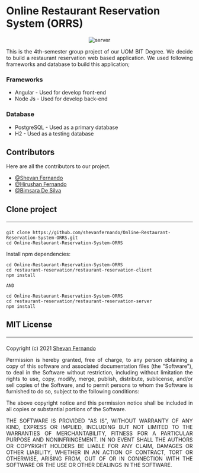 # Online Restaurant Reservation System (ORRS)

<p align="center">
<img alt="server" src="https://lh3.googleusercontent.com/p1feAulp9DRV6_pqo4oBpd_J8kam4WVGIaObMaB5z4wxQLAmF9Y_PnL6VmemVoNLy9EPRWBcwkHw1hisYoNkdbPA1cCQdGUoRZ-UBp0zEmtdR_910T1ec5YqHdi7tgrDCW05T1ha=w2400">
</p>

<p style="text-align: justify">
This is the 4th-semester group project of our UOM BIT Degree. We decide to build a restaurant reservation web based application. We used following frameworks and database to build this application;
</p>

### Frameworks
- Angular - Used for develop front-end
- Node Js - Used for develop back-end

### Database
- PostgreSQL - Used as a primary database
- H2 - Used as a testing database

## Contributors

Here are all the contributors to our project.

- [@Shevan Fernando](https://github.com/shevanfernando)
- [@Hirushan Fernando](https://github.com/Ferdenat)
- [@Bimsara De Silva](https://github.com/bimsaradesilva)

## Clone project <hr>

```
git clone https://github.com/shevanfernando/Online-Restaurant-Reservation-System-ORRS.git
cd Online-Restaurant-Reservation-System-ORRS
```

Install npm dependencies:

```
cd Online-Restaurant-Reservation-System-ORRS
cd restaurant-reservation/restaurant-reservation-client
npm install

AND

cd Online-Restaurant-Reservation-System-ORRS
cd restaurant-reservation/restaurant-reservation-server
npm install

```

## MIT License <hr>

Copyright (c) 2021 [Shevan Fernando](`w.k.b.s.t.fernando@gmail.com`)

<p style="text-align: justify">
Permission is hereby granted, free of charge, to any person obtaining a copy
of this software and associated documentation files (the "Software"), to deal
in the Software without restriction, including without limitation the rights
to use, copy, modify, merge, publish, distribute, sublicense, and/or sell
copies of the Software, and to permit persons to whom the Software is
furnished to do so, subject to the following conditions:
</p>
<p style="text-align: justify">
The above copyright notice and this permission notice shall be included in all
copies or substantial portions of the Software.
</p>
<p style="text-align: justify">
THE SOFTWARE IS PROVIDED "AS IS", WITHOUT WARRANTY OF ANY KIND, EXPRESS OR
IMPLIED, INCLUDING BUT NOT LIMITED TO THE WARRANTIES OF MERCHANTABILITY,
FITNESS FOR A PARTICULAR PURPOSE AND NONINFRINGEMENT. IN NO EVENT SHALL THE
AUTHORS OR COPYRIGHT HOLDERS BE LIABLE FOR ANY CLAIM, DAMAGES OR OTHER
LIABILITY, WHETHER IN AN ACTION OF CONTRACT, TORT OR OTHERWISE, ARISING FROM,
OUT OF OR IN CONNECTION WITH THE SOFTWARE OR THE USE OR OTHER DEALINGS IN THE
SOFTWARE.
</p>
